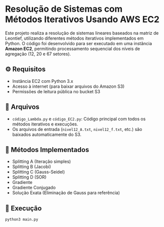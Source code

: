 # Resolução de Sistemas com Métodos Iterativos Usando AWS EC2

Este projeto realiza a resolução de sistemas lineares baseados na matriz de Leontief, utilizando diferentes métodos iterativos implementados em Python. O código foi desenvolvido para ser executado em uma instância **Amazon EC2**, permitindo processamento sequencial dos níveis de agregação (12, 20 e 67 setores).

## ⚙️ Requisitos

- Instância EC2 com Python 3.x
- Acesso à internet (para baixar arquivos do Amazon S3)
- Permissões de leitura pública no bucket S3

## 📂 Arquivos

- `código_Lambda.py` e `código_EC2.py`: Código principal com todos os métodos iterativos e execuções.
- Os arquivos de entrada (`nivel12_A.txt`, `nivel12_f.txt`, etc.) são baixados automaticamente do S3.

## 🧠 Métodos Implementados

- Splitting A (Iteração simples)
- Splitting B (Jacobi)
- Splitting C (Gauss-Seidel)
- Splitting D (SOR)
- Gradiente
- Gradiente Conjugado
- Solução Exata (Eliminação de Gauss para referência)

## 🚀 Execução

```bash
python3 main.py
